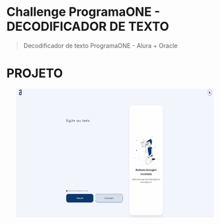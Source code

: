 # Challenge ProgramaONE - DECODIFICADOR DE TEXTO

> Decodificador de texto ProgramaONE - Alura + Oracle

# PROJETO
<p align = "center" >
    <img width="460" height="300" src="assets/to_readme/Animação.gif">
</p>



